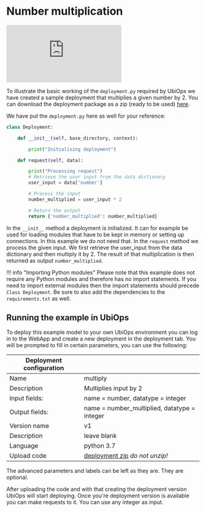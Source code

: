 # Number multiplication

<div class="videoWrapper">

<iframe src="https://www.youtube.com/embed/2MRtdv-3bwU" title="YouTube video player" frameborder="0" allow="accelerometer; autoplay; clipboard-write; encrypted-media; gyroscope; picture-in-picture" allowfullscreen></iframe>

</div>


To illustrate the basic working of the `deployment.py` required by UbiOps we have created a sample deployment
that multiplies a given number by 2. You can download the deployment package as a zip (ready to be used) [here](https://download-github.ubiops.com/#!/home?url=https://github.com/UbiOps/cookbook/tree/master/ready-deployments/multiplication/deployment_package).

We have put the `deployment.py` here as well for your reference:

```python
class Deployment:

    def __init__(self, base_directory, context):

        print("Initialising deployment")

    def request(self, data):

        print("Processing request")
        # Retrieve the user input from the data dictionary
        user_input = data['number']

        # Process the input
        number_multiplied = user_input * 2

        # Return the output
        return {'number_multiplied': number_multiplied}
```

In the `__init__` method a deployment is initialized. It can for example be used for loading modules that
have to be kept in memory or setting up connections. In this example we do not need that. In the `request`
method we process the given input. We first retrieve the user_input from the data dictionary and then
multiply it by 2. The result of that multiplication is then returned as output `number_multiplied`. 

!!! info "Importing Python modules"
    Please note that this example does not require any Python modules and therefore has no import statements. If you
    need to import external modules then the import statements should precede `Class Deployment`. Be sure to also add
    the dependencies to the `requirements.txt` as well.


## Running the example in UbiOps

To deploy this example model to your own UbiOps environment you can log in to the WebApp and create a new
deployment in the deployment tab. You will be prompted to fill in certain parameters, you can use the
following:

| Deployment configuration | |
|--------------------|--------------|
| Name | multiply |
| Description | Multiplies input by 2 |
| Input fields: | name = number, datatype = integer |
| Output fields: | name = number_multiplied, datatype = integer |
| Version name | v1 |
| Description | leave blank |
| Language | python 3.7 |
| Upload code | [deployment zip](https://download-github.ubiops.com/#!/home?url=https://github.com/UbiOps/cookbook/tree/master/ready-deployments/multiplication/deployment_package) _do not unzip!_ |

The advanced parameters and labels can be left as they are. They are optional.

After uploading the code and with that creating the deployment version UbiOps will start deploying. Once
you're deployment version is available you can make requests to it. You can use any integer as input.
